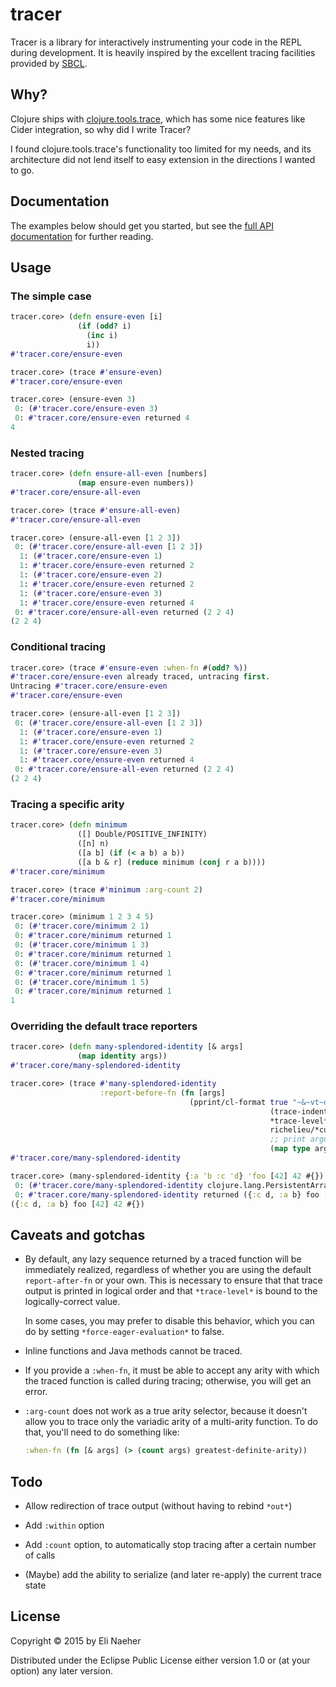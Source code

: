 # tracer

Tracer is a library for interactively instrumenting your code in the
REPL during development. It is heavily inspired by the excellent
tracing facilities provided by [SBCL](http://www.sbcl.org/manual/#Function-Tracing).

## Why?

Clojure ships with
[clojure.tools.trace](https://github.com/clojure/tools.trace), which
has some nice features like Cider integration, so why did I write
Tracer?

I found clojure.tools.trace's functionality too limited for my needs,
and its architecture did not lend itself to easy extension in the
directions I wanted to go.

## Documentation

The examples below should get you started, but see the [full API
documentation](https://rawgit.com/enaeher/tracer/master/docs/uberdoc.html) for further reading.

## Usage

### The simple case

```clojure
tracer.core> (defn ensure-even [i]
               (if (odd? i)
                 (inc i)
                 i))
#'tracer.core/ensure-even

tracer.core> (trace #'ensure-even)
#'tracer.core/ensure-even

tracer.core> (ensure-even 3)
 0: (#'tracer.core/ensure-even 3)
 0: #'tracer.core/ensure-even returned 4
4
```

### Nested tracing

```clojure
tracer.core> (defn ensure-all-even [numbers]
               (map ensure-even numbers))
#'tracer.core/ensure-all-even

tracer.core> (trace #'ensure-all-even)
#'tracer.core/ensure-all-even

tracer.core> (ensure-all-even [1 2 3])
 0: (#'tracer.core/ensure-all-even [1 2 3])
  1: (#'tracer.core/ensure-even 1)
  1: #'tracer.core/ensure-even returned 2
  1: (#'tracer.core/ensure-even 2)
  1: #'tracer.core/ensure-even returned 2
  1: (#'tracer.core/ensure-even 3)
  1: #'tracer.core/ensure-even returned 4
 0: #'tracer.core/ensure-all-even returned (2 2 4)
(2 2 4)
```

### Conditional tracing

```clojure
tracer.core> (trace #'ensure-even :when-fn #(odd? %))
#'tracer.core/ensure-even already traced, untracing first.
Untracing #'tracer.core/ensure-even
#'tracer.core/ensure-even

tracer.core> (ensure-all-even [1 2 3])
 0: (#'tracer.core/ensure-all-even [1 2 3])
  1: (#'tracer.core/ensure-even 1)
  1: #'tracer.core/ensure-even returned 2
  1: (#'tracer.core/ensure-even 3)
  1: #'tracer.core/ensure-even returned 4
 0: #'tracer.core/ensure-all-even returned (2 2 4)
(2 2 4)
```

### Tracing a specific arity

```clojure
tracer.core> (defn minimum
               ([] Double/POSITIVE_INFINITY)
               ([n] n)
               ([a b] (if (< a b) a b))
               ([a b & r] (reduce minimum (conj r a b))))
#'tracer.core/minimum

tracer.core> (trace #'minimum :arg-count 2)
#'tracer.core/minimum

tracer.core> (minimum 1 2 3 4 5)
 0: (#'tracer.core/minimum 2 1)
 0: #'tracer.core/minimum returned 1
 0: (#'tracer.core/minimum 1 3)
 0: #'tracer.core/minimum returned 1
 0: (#'tracer.core/minimum 1 4)
 0: #'tracer.core/minimum returned 1
 0: (#'tracer.core/minimum 1 5)
 0: #'tracer.core/minimum returned 1
1
```

### Overriding the default trace reporters

```clojure
tracer.core> (defn many-splendored-identity [& args]
               (map identity args))
#'tracer.core/many-splendored-identity

tracer.core> (trace #'many-splendored-identity
                    :report-before-fn (fn [args]
                                        (pprint/cl-format true "~&~vt~d: (~s ~{~s~^ ~})~%"
                                                          (trace-indent)
                                                          *trace-level*
                                                          richelieu/*current-advised*
                                                          ;; print argument types rather than values	
                                                          (map type args))))
#'tracer.core/many-splendored-identity

tracer.core> (many-splendored-identity {:a 'b :c 'd} 'foo [42] 42 #{})
 0: (#'tracer.core/many-splendored-identity clojure.lang.PersistentArrayMap clojure.lang.Symbol clojure.lang.PersistentVector java.lang.Long clojure.lang.PersistentHashSet)
 0: #'tracer.core/many-splendored-identity returned ({:c d, :a b} foo [42] 42 #{})
({:c d, :a b} foo [42] 42 #{})
```

## Caveats and gotchas

- By default, any lazy sequence returned by a traced function will be
  immediately realized, regardless of whether you are using the
  default `report-after-fn` or your own. This is necessary to ensure
  that that trace output is printed in logical order and that
  `*trace-level*` is bound to the logically-correct value.

  In some cases, you may prefer to disable this behavior, which you
  can do by setting `*force-eager-evaluation*` to false.

- Inline functions and Java methods cannot be traced.

- If you provide a `:when-fn`, it must be able to accept any arity
  with which the traced function is called during tracing; otherwise,
  you will get an error.

- `:arg-count` does not work as a true arity selector, because it
  doesn't allow you to trace only the variadic arity of a multi-arity
  function. To do that, you'll need to do something like:

  ```clojure
  :when-fn (fn [& args] (> (count args) greatest-definite-arity))
  ```

## Todo

- Allow redirection of trace output (without having to rebind `*out*`)

- Add `:within` option

- Add `:count` option, to automatically stop tracing after a certain
  number of calls

- (Maybe) add the ability to serialize (and later re-apply) the current trace
  state

## License

Copyright © 2015 by Eli Naeher

Distributed under the Eclipse Public License either version 1.0 or (at
your option) any later version.
